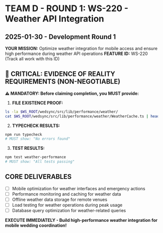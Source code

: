 # TEAM D - ROUND 1: WS-220 - Weather API Integration
## 2025-01-30 - Development Round 1

**YOUR MISSION:** Optimize weather integration for mobile access and ensure high performance during weather API operations
**FEATURE ID:** WS-220 (Track all work with this ID)

## 🚨 CRITICAL: EVIDENCE OF REALITY REQUIREMENTS (NON-NEGOTIABLE)

**⚠️ MANDATORY: Before claiming completion, you MUST provide:**

1. **FILE EXISTENCE PROOF:**
```bash
ls -la $WS_ROOT/wedsync/src/lib/performance/weather/
cat $WS_ROOT/wedsync/src/lib/performance/weather/WeatherCache.ts | head -20
```

2. **TYPECHECK RESULTS:**
```bash
npm run typecheck
# MUST show: "No errors found"
```

3. **TEST RESULTS:**
```bash
npm test weather-performance
# MUST show: "All tests passing"
```

## CORE DELIVERABLES
- [ ] Mobile optimization for weather interfaces and emergency actions
- [ ] Performance monitoring and caching for weather data
- [ ] Offline weather data storage for remote venues
- [ ] Load testing for weather operations during peak usage
- [ ] Database query optimization for weather-related queries

**EXECUTE IMMEDIATELY - Build high-performance weather integration for mobile wedding coordination!**